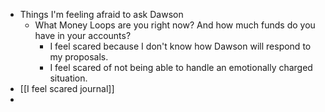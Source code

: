 - Things I'm feeling afraid to ask Dawson
	- What Money Loops are you right now? And how much funds do you have in your accounts?
		- I feel scared because I don't know how Dawson will respond to my proposals.
		- I feel scared of not being able to handle an emotionally charged situation.
- [[I feel scared journal]]
-